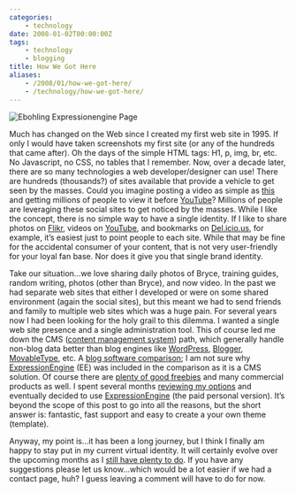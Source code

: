 ```yaml
---
categories:
    - technology
date: 2008-01-02T00:00:00Z
tags:
    - technology
    - blogging
title: How We Got Here
aliases: 
    - /2008/01/how-we-got-here/
    - /technology/how-we-got-here/
---
```


![Ebohling Expressionengine Page](/uploads/2008/01/ebohling-expressionengine-page.jpg)

Much has changed on the Web since I created my first web site in 1995. If only I would have taken screenshots my first site (or any of the hundreds that came after). Oh the days of the simple HTML tags: H1, p, img, br, etc. No Javascript, no CSS, no tables that I remember. Now, over a decade later, there are so many technologies a web developer/designer can use! There are hundreds (thousands?) of sites available that provide a vehicle to get seen by the masses. Could you imagine posting a video as simple as [this][haha] and getting millions of people to view it before [YouTube][youtube]? Millions of people are leveraging these social sites to get noticed by the masses. While I like the concept, there is no simple way to have a single identity. If I like to share photos on [Flikr][flickr], videos on [YouTube][youtube], and bookmarks on [Del.icio.us][delish], for example, it’s easiest just to point people to each site. While that may be fine for the accidental consumer of your content, that is not very user-friendly for your loyal fan base. Nor does it give you that single brand identity.

Take our situation…we love sharing daily photos of Bryce, training guides, random writing, photos (other than Bryce), and now video. In the past we had separate web sites that either I developed or were on some shared environment (again the social sites), but this meant we had to send friends and family to multiple web sites which was a huge pain. For several years now I had been looking for the holy grail to this dilemma. I wanted a single web site presence and a single administration tool. This of course led me down the CMS ([content management system][cms]) path, which generally handle non-blog data better than blog engines like [WordPress][wpress], [Blogger][blogger], [MovableType][mt], etc. A [blog software comparison][blogCompare]; I am not sure why [ExpressionEngine][ee] (EE) was included in the comparison as it is a CMS solution. Of course there are [plenty of good freebies][freebies] and many commercial products as well. I spent several months [reviewing my options][options] and eventually decided to use [ExpressionEngine][ee] (the paid personal version). It’s beyond the scope of this post to go into all the reasons, but the short answer is: fantastic, fast support and easy to create a your own theme (template).

Anyway, my point is…it has been a long journey, but I think I finally am happy to stay put in my current virtual identity. It will certainly evolve over the upcoming months as I [still have plenty to do][localNew]. If you have any suggestions please let us know…which would be a lot easier if we had a contact page, huh? I guess leaving a comment will have to do for now.

[haha]: http://youtube.com/watch?v=5P6UU6m3cqk "Hahaha"
[youtube]: http://youtube.com "YouTube"
[flickr]: http://flickr.com "Flickr"
[delish]: "http://delicious.com" "Del.icio.us"
[cms]: http://en.wikipedia.org/wiki/Content_management_system "Content Management System"
[wpress]: http://wordpress.org/ "Wordpress"
[blogger]: http://www.blogger.com/ "Blogger"
[mt]: http://www.movabletype.org/ "MovableType"
[blogCompare]: http://www.ojr.org/ojr/images/blog_software_comparison.cfm "blog software comparison"
[ee]: http://expressionengine.com "ExpressionEngine"
[freebies]: http://www.opensourcecms.com/index.php?option=com_content&task=view&id=388&Itemid=184 "Open Source CMS"
[options]: http://www.cmsmatrix.org/ "CMS Matrix"
[localNew]: /2007/12/new-year-new-site-features "New Year New Site Features"